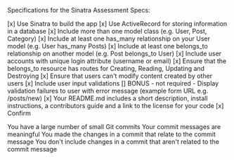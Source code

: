Specifications for the Sinatra Assessment
Specs:

[x] Use Sinatra to build the app
[x] Use ActiveRecord for storing information in a database
[x] Include more than one model class (e.g. User, Post, Category)
[x] Include at least one has_many relationship on your User model (e.g. User has_many Posts)
[x] Include at least one belongs_to relationship on another model (e.g. Post belongs_to User)
[x] Include user accounts with unique login attribute (username or email)
[x] Ensure that the belongs_to resource has routes for Creating, Reading, Updating and Destroying
[x] Ensure that users can't modify content created by other users
[x] Include user input validations
[] BONUS - not required - Display validation failures to user with error message (example form URL e.g. /posts/new)
[x] Your README.md includes a short description, install instructions, a contributors guide and a link to the license for your code
[x] Confirm

 You have a large number of small Git commits
 Your commit messages are meaningful
 You made the changes in a commit that relate to the commit message
 You don't include changes in a commit that aren't related to the commit message